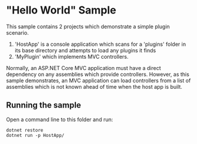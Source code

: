 "Hello World" Sample
====================

This sample contains 2 projects which demonstrate a simple plugin scenario.

1. 'HostApp' is a console application which scans for a 'plugins' folder in its base directory and attempts to load any plugins it finds
2. 'MyPlugin' which implements MVC controllers.

Normally, an ASP.NET Core MVC application must have a direct dependency on any assemblies
which provide controllers. However, as this sample demonstrates, an MVC application
can load controllers from a list of assemblies which is not known ahead of time when the
host app is built.

## Running the sample

Open a command line to this folder and run:

```
dotnet restore
dotnet run -p HostApp/
```
